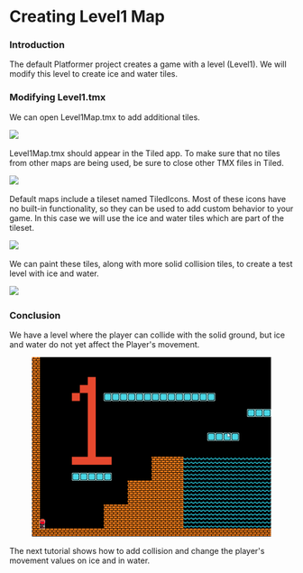 # Creating Level1 Map

### Introduction

The default Platformer project creates a game with a level (Level1). We will modify this level to create ice and water tiles.

### Modifying Level1.tmx

We can open Level1Map.tmx to add additional tiles.

![](../../../.gitbook/assets/2023-02-img\_63e035bcbced8.png)

Level1Map.tmx should appear in the Tiled app. To make sure that no tiles from other maps are being used, be sure to close other TMX files in Tiled.

![](../../../.gitbook/assets/2023-02-img\_63e035fab1969.png)

Default maps include a tileset named TiledIcons. Most of these icons have no built-in functionality, so they can be used to add custom behavior to your game. In this case we will use the ice and water tiles which are part of the tileset.

![](../../../.gitbook/assets/2023-02-img\_63e0365f25494.png)

We can paint these tiles, along with more solid collision tiles, to create a test level with ice and water.

![](../../../.gitbook/assets/2023-02-img\_63e036d75a2c9.png)

### Conclusion

We have a level where the player can collide with the solid ground, but ice and water do not yet affect the Player's movement.

<figure><img src="../../../.gitbook/assets/2021-04-05_16-10-02.gif" alt=""><figcaption></figcaption></figure>

The next tutorial shows how to add collision and change the player's movement values on ice and in water.
